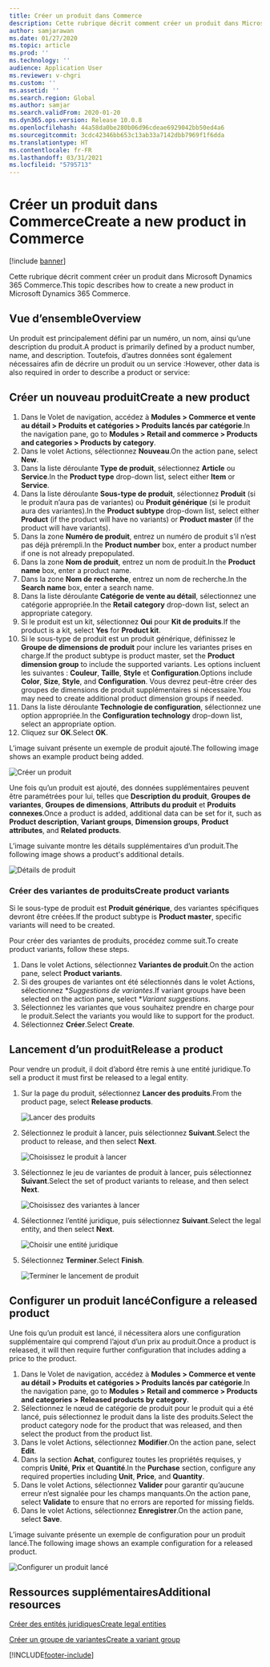 ```yaml
---
title: Créer un produit dans Commerce
description: Cette rubrique décrit comment créer un produit dans Microsoft Dynamics 365 Commerce.
author: samjarawan
ms.date: 01/27/2020
ms.topic: article
ms.prod: ''
ms.technology: ''
audience: Application User
ms.reviewer: v-chgri
ms.custom: ''
ms.assetid: ''
ms.search.region: Global
ms.author: samjar
ms.search.validFrom: 2020-01-20
ms.dyn365.ops.version: Release 10.0.8
ms.openlocfilehash: 44a58da0be280b06d96cdeae6929042bb50ed4a6
ms.sourcegitcommit: 3cdc42346bb653c13ab33a7142dbb7969f1f6dda
ms.translationtype: HT
ms.contentlocale: fr-FR
ms.lasthandoff: 03/31/2021
ms.locfileid: "5795713"
---
```

# <a name="create-a-new-product-in-commerce"></a><span data-ttu-id="03cda-103">Créer un produit dans Commerce</span><span class="sxs-lookup"><span data-stu-id="03cda-103">Create a new product in Commerce</span></span>


[!include [banner](includes/banner.md)]

<span data-ttu-id="03cda-104">Cette rubrique décrit comment créer un produit dans Microsoft Dynamics 365 Commerce.</span><span class="sxs-lookup"><span data-stu-id="03cda-104">This topic describes how to create a new product in Microsoft Dynamics 365 Commerce.</span></span>

## <a name="overview"></a><span data-ttu-id="03cda-105">Vue d’ensemble</span><span class="sxs-lookup"><span data-stu-id="03cda-105">Overview</span></span>

<span data-ttu-id="03cda-106">Un produit est principalement défini par un numéro, un nom, ainsi qu’une description du produit.</span><span class="sxs-lookup"><span data-stu-id="03cda-106">A product is primarily defined by a product number, name, and description.</span></span> <span data-ttu-id="03cda-107">Toutefois, d’autres données sont également nécessaires afin de décrire un produit ou un service :</span><span class="sxs-lookup"><span data-stu-id="03cda-107">However, other data is also required in order to describe a product or service:</span></span>

## <a name="create-a-new-product"></a><span data-ttu-id="03cda-108">Créer un nouveau produit</span><span class="sxs-lookup"><span data-stu-id="03cda-108">Create a new product</span></span>

1. <span data-ttu-id="03cda-109">Dans le Volet de navigation, accédez à **Modules \> Commerce et vente au détail \> Produits et catégories \> Produits lancés par catégorie**.</span><span class="sxs-lookup"><span data-stu-id="03cda-109">In the navigation pane, go to **Modules \> Retail and commerce \> Products and categories \> Products by category**.</span></span>
1. <span data-ttu-id="03cda-110">Dans le volet Actions, sélectionnez **Nouveau**.</span><span class="sxs-lookup"><span data-stu-id="03cda-110">On the action pane, select **New**.</span></span>
1. <span data-ttu-id="03cda-111">Dans la liste déroulante **Type de produit**, sélectionnez **Article** ou **Service**.</span><span class="sxs-lookup"><span data-stu-id="03cda-111">In the **Product type** drop-down list, select either **Item** or **Service**.</span></span>
1. <span data-ttu-id="03cda-112">Dans la liste déroulante **Sous-type de produit**, sélectionnez **Produit** (si le produit n’aura pas de variantes) ou **Produit générique** (si le produit aura des variantes).</span><span class="sxs-lookup"><span data-stu-id="03cda-112">In the **Product subtype** drop-down list, select either **Product** (if the product will have no variants) or **Product master** (if the product will have variants).</span></span>
1. <span data-ttu-id="03cda-113">Dans la zone **Numéro de produit**, entrez un numéro de produit s’il n’est pas déjà prérempli.</span><span class="sxs-lookup"><span data-stu-id="03cda-113">In the **Product number** box, enter a product number if one is not already prepopulated.</span></span>
1. <span data-ttu-id="03cda-114">Dans la zone **Nom de produit**, entrez un nom de produit.</span><span class="sxs-lookup"><span data-stu-id="03cda-114">In the **Product name** box, enter a product name.</span></span>
1. <span data-ttu-id="03cda-115">Dans la zone **Nom de recherche**, entrez un nom de recherche.</span><span class="sxs-lookup"><span data-stu-id="03cda-115">In the **Search name** box, enter a search name.</span></span>
1. <span data-ttu-id="03cda-116">Dans la liste déroulante **Catégorie de vente au détail**, sélectionnez une catégorie appropriée.</span><span class="sxs-lookup"><span data-stu-id="03cda-116">In the **Retail category** drop-down list, select an appropriate category.</span></span>
1. <span data-ttu-id="03cda-117">Si le produit est un kit, sélectionnez **Oui** pour **Kit de produits**.</span><span class="sxs-lookup"><span data-stu-id="03cda-117">If the product is a kit, select **Yes** for **Product kit**.</span></span>
1. <span data-ttu-id="03cda-118">Si le sous-type de produit est un produit générique, définissez le **Groupe de dimensions de produit** pour inclure les variantes prises en charge.</span><span class="sxs-lookup"><span data-stu-id="03cda-118">If the product subtype is product master, set the **Product dimension group** to include the supported variants.</span></span> <span data-ttu-id="03cda-119">Les options incluent les suivantes : **Couleur**, **Taille**, **Style** et **Configuration**.</span><span class="sxs-lookup"><span data-stu-id="03cda-119">Options include **Color**, **Size**, **Style**, and **Configuration**.</span></span> <span data-ttu-id="03cda-120">Vous devrez peut-être créer des groupes de dimensions de produit supplémentaires si nécessaire.</span><span class="sxs-lookup"><span data-stu-id="03cda-120">You may need to create additional product dimension groups if needed.</span></span>
1. <span data-ttu-id="03cda-121">Dans la liste déroulante **Technologie de configuration**, sélectionnez une option appropriée.</span><span class="sxs-lookup"><span data-stu-id="03cda-121">In the **Configuration technology** drop-down list, select an appropriate option.</span></span>
1. <span data-ttu-id="03cda-122">Cliquez sur **OK**.</span><span class="sxs-lookup"><span data-stu-id="03cda-122">Select **OK**.</span></span>

<span data-ttu-id="03cda-123">L’image suivant présente un exemple de produit ajouté.</span><span class="sxs-lookup"><span data-stu-id="03cda-123">The following image shows an example product being added.</span></span>

![Créer un produit](media/create-new-product.png)

<span data-ttu-id="03cda-125">Une fois qu’un produit est ajouté, des données supplémentaires peuvent être paramétrées pour lui, telles que **Description du produit**, **Groupes de variantes**, **Groupes de dimensions**, **Attributs du produit** et **Produits connexes**.</span><span class="sxs-lookup"><span data-stu-id="03cda-125">Once a product is added, additional data can be set for it, such as **Product description**, **Variant groups**, **Dimension groups**, **Product attributes**, and **Related products**.</span></span>

<span data-ttu-id="03cda-126">L’image suivante montre les détails supplémentaires d’un produit.</span><span class="sxs-lookup"><span data-stu-id="03cda-126">The following image shows a product's additional details.</span></span>

![Détails de produit](media/create-new-product-2.png)

### <a name="create-product-variants"></a><span data-ttu-id="03cda-128">Créer des variantes de produits</span><span class="sxs-lookup"><span data-stu-id="03cda-128">Create product variants</span></span>

<span data-ttu-id="03cda-129">Si le sous-type de produit est **Produit générique**, des variantes spécifiques devront être créées.</span><span class="sxs-lookup"><span data-stu-id="03cda-129">If the product subtype is **Product master**, specific variants will need to be created.</span></span> 

<span data-ttu-id="03cda-130">Pour créer des variantes de produits, procédez comme suit.</span><span class="sxs-lookup"><span data-stu-id="03cda-130">To create product variants, follow these steps.</span></span>

1. <span data-ttu-id="03cda-131">Dans le volet Actions, sélectionnez **Variantes de produit**.</span><span class="sxs-lookup"><span data-stu-id="03cda-131">On the action pane, select **Product variants**.</span></span>
1. <span data-ttu-id="03cda-132">Si des groupes de variantes ont été sélectionnés dans le volet Actions, sélectionnez \**Suggestions de variantes*.</span><span class="sxs-lookup"><span data-stu-id="03cda-132">If variant groups have been selected on the action pane, select \**Variant suggestions*.</span></span>
1. <span data-ttu-id="03cda-133">Sélectionnez les variantes que vous souhaitez prendre en charge pour le produit.</span><span class="sxs-lookup"><span data-stu-id="03cda-133">Select the variants you would like to support for the product.</span></span>
1. <span data-ttu-id="03cda-134">Sélectionnez **Créer**.</span><span class="sxs-lookup"><span data-stu-id="03cda-134">Select **Create**.</span></span>

## <a name="release-a-product"></a><span data-ttu-id="03cda-135">Lancement d’un produit</span><span class="sxs-lookup"><span data-stu-id="03cda-135">Release a product</span></span>

<span data-ttu-id="03cda-136">Pour vendre un produit, il doit d’abord être remis à une entité juridique.</span><span class="sxs-lookup"><span data-stu-id="03cda-136">To sell a product it must first be released to a legal entity.</span></span>

1. <span data-ttu-id="03cda-137">Sur la page du produit, sélectionnez **Lancer des produits**.</span><span class="sxs-lookup"><span data-stu-id="03cda-137">From the product page, select **Release products**.</span></span>

    ![Lancer des produits](media/create-new-product-3.png)

1. <span data-ttu-id="03cda-139">Sélectionnez le produit à lancer, puis sélectionnez **Suivant**.</span><span class="sxs-lookup"><span data-stu-id="03cda-139">Select the product to release, and then select **Next**.</span></span>

    ![Choisissez le produit à lancer](media/create-new-product-4.png)

1. <span data-ttu-id="03cda-141">Sélectionnez le jeu de variantes de produit à lancer, puis sélectionnez **Suivant**.</span><span class="sxs-lookup"><span data-stu-id="03cda-141">Select the set of product variants to release, and then select **Next**.</span></span>

    ![Choisissez des variantes à lancer](media/create-new-product-5.png)

1. <span data-ttu-id="03cda-143">Sélectionnez l’entité juridique, puis sélectionnez **Suivant**.</span><span class="sxs-lookup"><span data-stu-id="03cda-143">Select the legal entity, and then select **Next**.</span></span>

    ![Choisir une entité juridique](media/create-new-product-6.png)

1. <span data-ttu-id="03cda-145">Sélectionnez **Terminer**.</span><span class="sxs-lookup"><span data-stu-id="03cda-145">Select **Finish**.</span></span>

    ![Terminer le lancement de produit](media/create-new-product-7.png)

## <a name="configure-a-released-product"></a><span data-ttu-id="03cda-147">Configurer un produit lancé</span><span class="sxs-lookup"><span data-stu-id="03cda-147">Configure a released product</span></span>

<span data-ttu-id="03cda-148">Une fois qu’un produit est lancé, il nécessitera alors une configuration supplémentaire qui comprend l’ajout d’un prix au produit.</span><span class="sxs-lookup"><span data-stu-id="03cda-148">Once a product is released, it will then require further configuration that includes adding a price to the product.</span></span>

1. <span data-ttu-id="03cda-149">Dans le Volet de navigation, accédez à **Modules \> Commerce et vente au détail \> Produits et catégories \> Produits lancés par catégorie**.</span><span class="sxs-lookup"><span data-stu-id="03cda-149">In the navigation pane, go to **Modules \> Retail and commerce \> Products and categories \> Released products by category**.</span></span>
1. <span data-ttu-id="03cda-150">Sélectionnez le nœud de catégorie de produit pour le produit qui a été lancé, puis sélectionnez le produit dans la liste des produits.</span><span class="sxs-lookup"><span data-stu-id="03cda-150">Select the product category node for the product that was released, and then select the product from the product list.</span></span>
1. <span data-ttu-id="03cda-151">Dans le volet Actions, sélectionnez **Modifier**.</span><span class="sxs-lookup"><span data-stu-id="03cda-151">On the action pane, select **Edit**.</span></span>
1. <span data-ttu-id="03cda-152">Dans la section **Achat**, configurez toutes les propriétés requises, y compris **Unité**, **Prix**  et **Quantité**.</span><span class="sxs-lookup"><span data-stu-id="03cda-152">In the **Purchase** section, configure any required properties including **Unit**, **Price**,  and **Quantity**.</span></span>
1. <span data-ttu-id="03cda-153">Dans le volet Actions, sélectionnez **Valider** pour garantir qu’aucune erreur n’est signalée pour les champs manquants.</span><span class="sxs-lookup"><span data-stu-id="03cda-153">On the action pane, select **Validate** to ensure that no errors are reported for missing fields.</span></span>
1. <span data-ttu-id="03cda-154">Dans le volet Actions, sélectionnez **Enregistrer**.</span><span class="sxs-lookup"><span data-stu-id="03cda-154">On the action pane, select **Save**.</span></span>

<span data-ttu-id="03cda-155">L’image suivante présente un exemple de configuration pour un produit lancé.</span><span class="sxs-lookup"><span data-stu-id="03cda-155">The following image shows an example configuration for a released product.</span></span>

![Configurer un produit lancé](media/create-new-product-8.png)

## <a name="additional-resources"></a><span data-ttu-id="03cda-157">Ressources supplémentaires</span><span class="sxs-lookup"><span data-stu-id="03cda-157">Additional resources</span></span>

[<span data-ttu-id="03cda-158">Créer des entités juridiques</span><span class="sxs-lookup"><span data-stu-id="03cda-158">Create legal entities</span></span>](channels-legal-entities.md)

[<span data-ttu-id="03cda-159">Créer un groupe de variantes</span><span class="sxs-lookup"><span data-stu-id="03cda-159">Create a variant group</span></span>](create-variant-group.md) 


[!INCLUDE[footer-include](../includes/footer-banner.md)]
